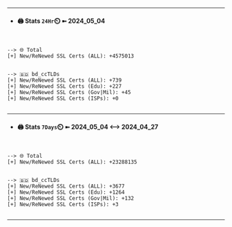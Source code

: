 

---
- #### 🖨️ **Stats** `24Hr`⏲️ ➼ 2024_05_04
```console


--> 🌐 Total
[+] New/ReNewed SSL Certs (ALL): +4575013


--> 🇧🇩 bd_ccTLDs
[+] New/ReNewed SSL Certs (ALL): +739
[+] New/ReNewed SSL Certs (Edu): +227
[+] New/ReNewed SSL Certs (Gov|Mil): +45
[+] New/ReNewed SSL Certs (ISPs): +0


```

---
- #### 🖨️ **Stats** `7Days`⏲️ ➼ 2024_05_04 <--> 2024_04_27
```console


--> 🌐 Total
[+] New/ReNewed SSL Certs (ALL): +23288135


--> 🇧🇩 bd_ccTLDs
[+] New/ReNewed SSL Certs (ALL): +3677
[+] New/ReNewed SSL Certs (Edu): +1264
[+] New/ReNewed SSL Certs (Gov|Mil): +132
[+] New/ReNewed SSL Certs (ISPs): +3


```

---

